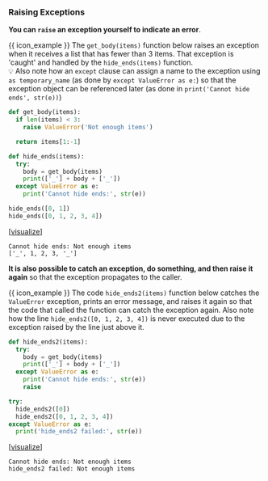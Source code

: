 ### Raising Exceptions

**You can `raise` an exception yourself to indicate an error**.

<box>

{{ icon_example }} The `get_body(items)` function below raises an exception when it receives a list that has fewer than 3 items. That exception is 'caught' and handled by the `hide_ends(items)` function. <br>
:bulb: Also note how an `except` clause can assign a name to the exception using `as temporary_name` (as done by `except ValueError as e:`) so that the exception object can be referenced later (as done in `print('Cannot hide ends', str(e))`)

<include src="inputOutput.md" boilerplate>
<span id="input">

```python
def get_body(items):
  if len(items) < 3:
    raise ValueError('Not enough items')

  return items[1:-1]

def hide_ends(items):
  try:
    body = get_body(items)
    print(['_'] + body + ['_'])
  except ValueError as e:
    print('Cannot hide ends:', str(e))

hide_ends([0, 1])
hide_ends([0, 1, 2, 3, 4])
```
</span>
<span id="output">

[<a target="_blank" href="https://goo.gl/tsteqe">visualize</a>]<br>
```
Cannot hide ends: Not enough items
['_', 1, 2, 3, '_']
```
</span>
</include>

</box>

**It is also possible to catch an exception, do something, and then raise it again** so that the exception propagates to the caller.

<box>

{{ icon_example }} The code `hide_ends2(items)` function below catches the `ValueError` exception, prints an error message, and raises it again so that the code that called the function can catch the exception again. Also note how the line `hide_ends2([0, 1, 2, 3, 4])` is never executed due to the exception raised by the line just above it.

<include src="inputOutput.md" boilerplate>
<span id="input">

```python
def hide_ends2(items):
  try:
    body = get_body(items)
    print(['_'] + body + ['_'])
  except ValueError as e:
    print('Cannot hide ends:', str(e))
    raise

try:
  hide_ends2([0])
  hide_ends2([0, 1, 2, 3, 4])
except ValueError as e:
  print('hide_ends2 failed:', str(e))
```
</span>
<span id="output">

[<a target="_blank" href="https://goo.gl/EGkxAW">visualize</a>]<br>

```
Cannot hide ends: Not enough items
hide_ends2 failed: Not enough items
```
</span>
</include>

</box>

<include src="tryYourOwn.md" boilerplate var-program="errors-exceptions-raising" />

<panel type="danger" header=":muscle: Exercise: Is Even-Integer in Range" expanded no-close>
  <include src="e-isEvenIntegerInRange.md" />
</panel>
<panel type="danger" header=":muscle: Exercise: Flexible Word Game" expanded no-close>
  <include src="e-flexibleWordGame.md" />
</panel><p/>